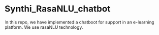 # Synthi_RasaNLU_chatbot
In this repo, we have implemented a chatboot for support in an e-learning platform.
We use rasaNLU technology.
